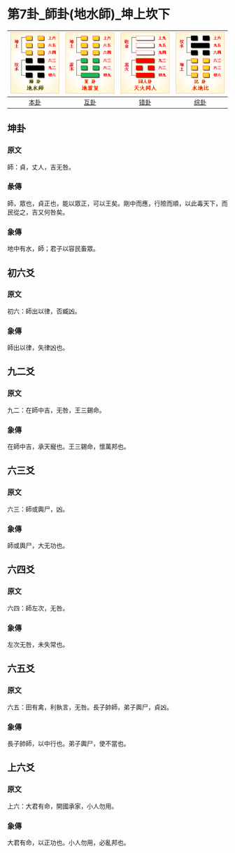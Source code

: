 # 第7卦_師卦(地水師)_坤上坎下

| ![song](/resources/64gua_shi.png) | ![jiaren](/resources/64gua_fu.png) | ![mingyi](/resources/64gua_tongren.png) | ![xu](/resources/64gua_bi.png)    |
|:------:|:------:|:------:|:------:|
| [本卦](/10wings/xuguazhuan/07shi/) | [互卦](/10wings/xuguazhuan/24fu/) | [错卦](/10wings/xuguazhuan/13tongren/) | [综卦](/10wings/xuguazhuan/08bi/) |

## 坤卦
### 原文
師：貞，丈人，吉无咎。
### 彖傳
師，眾也，貞正也，能以眾正，可以王矣。剛中而應，行險而順，以此毒天下，而民從之，吉又何咎矣。
### 象傳
地中有水，師；君子以容民畜眾。
## 初六爻
### 原文
初六：師出以律，否臧凶。
### 象傳
師出以律，失律凶也。
## 九二爻
### 原文
九二：在師中吉，无咎，王三錫命。
### 象傳
在師中吉，承天寵也。王三錫命，懷萬邦也。
## 六三爻
### 原文
六三：師或輿尸，凶。
### 象傳
師或輿尸，大无功也。
## 六四爻
### 原文
六四：師左次，无咎。
### 象傳
左次无咎，未失常也。
## 六五爻
### 原文
六五：田有禽，利執言，无咎。長子帥師，弟子輿尸，貞凶。
### 象傳
長子帥師，以中行也。弟子輿尸，使不當也。
## 上六爻
### 原文
上六：大君有命，開國承家，小人勿用。
### 象傳
大君有命，以正功也。小人勿用，必亂邦也。